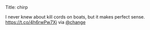 Title: chirp

I never knew about kill cords on boats, but it makes perfect sense. <a href="https://t.co/4h6rwPw7Xj">https://t.co/4h6rwPw7Xj</a> via <a href="http://twitter.com/change">@change</a>
